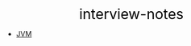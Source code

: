 <center><a href="#" target="_blank" style="font-size:28px;text-decoration:none;color:#000000;">interview-notes</a></center>

* [JVM](JVM/)

